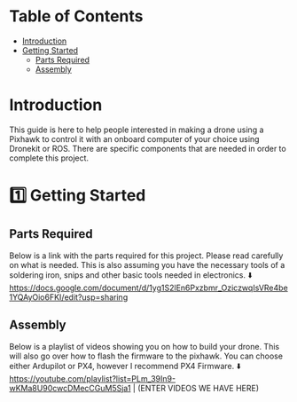 # Table of Contents
- [Introduction](#introduction)
- [Getting Started](#getting-started)
    - [Parts Required](#parts-required)
    - [Assembly](#assembly)

# Introduction
This guide is here to help people interested in making a drone using a Pixhawk to control it with an onboard computer of your choice using Dronekit or ROS. There are specific components that are needed in order to complete this project.

# :one: Getting Started
## Parts Required
Below is a link with the parts required for this project. Please read carefully on what is needed. This is also assuming you have the necessary tools of a soldering iron, snips and other basic tools needed in electronics. :arrow_down:
https://docs.google.com/document/d/1yg1S2lEn6Pxzbmr_OziczwqIsVRe4be1YQAyOio6FKI/edit?usp=sharing
## Assembly
Below is a playlist of videos showing you on how to build your drone. This will also go over how to flash the firmware to the pixhawk. You can choose either Ardupilot or PX4, however I recommend PX4 Firmware. :arrow_down:
https://youtube.com/playlist?list=PLm_39In9-wKMa8U90cwcDMecCGuM5Sja1
|
(ENTER VIDEOS WE HAVE HERE)






